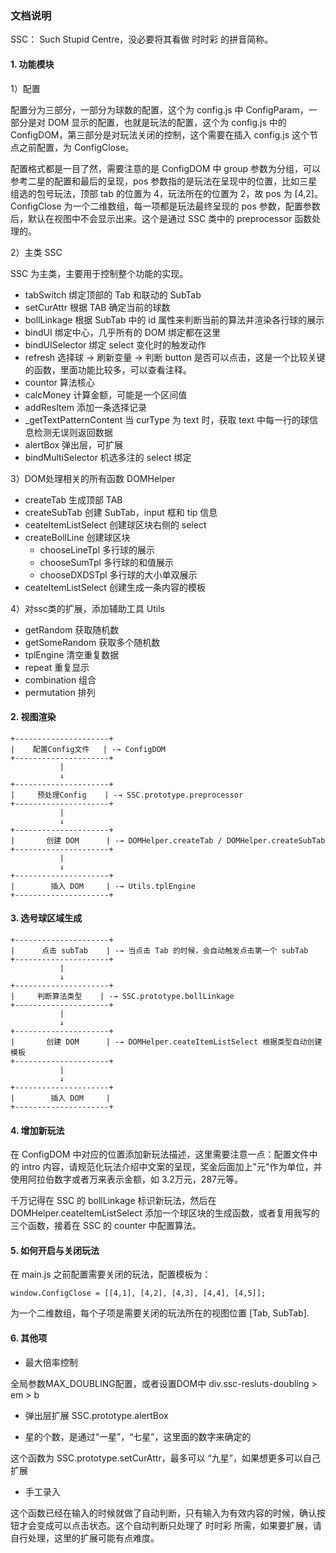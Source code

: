 ### 文档说明

SSC： Such Stupid Centre，没必要将其看做 时时彩 的拼音简称。

#### 1. 功能模块

1）配置

配置分为三部分，一部分为球数的配置，这个为 config.js 中 ConfigParam，一部分是对 DOM 显示的配置，也就是玩法的配置，这个为 config.js 中的 ConfigDOM，第三部分是对玩法关闭的控制，这个需要在插入 config.js 这个节点之前配置，为 ConfigClose。

配置格式都是一目了然，需要注意的是 ConfigDOM 中 group 参数为分组，可以参考二星的配置和最后的呈现，pos 参数指的是玩法在呈现中的位置，比如三星组选的包号玩法，顶部 tab 的位置为 4，玩法所在的位置为 2，故 pos 为 [4,2]。ConfigClose 为一个二维数组，每一项都是玩法最终呈现的 pos 参数，配置参数后，默认在视图中不会显示出来。这个是通过 SSC 类中的 preprocessor 函数处理的。

2）主类 SSC

SSC 为主类，主要用于控制整个功能的实现。

- tabSwitch 绑定顶部的 Tab 和联动的 SubTab
- setCurAttr 根据 TAB 确定当前的球数
- bollLinkage 根据 SubTab 中的 id 属性来判断当前的算法并渲染各行球的展示
- bindUI 绑定中心，几乎所有的 DOM 绑定都在这里
- bindUISelector 绑定 select 变化时的触发动作
- refresh 选择球 -> 刷新变量 -> 判断 button 是否可以点击，这是一个比较关键的函数，里面功能比较多，可以查看注释。
- countor 算法核心
- calcMoney 计算金额，可能是一个区间值
- addResItem 添加一条选择记录
- _getTextPatternContent 当 curType 为 text 时，获取 text 中每一行的球信息检测无误则返回数据
- alertBox 弹出层，可扩展
- bindMultiSelector 机选多注的 select 绑定

3）DOM处理相关的所有函数 DOMHelper

- createTab 生成顶部 TAB
- createSubTab 创建 SubTab，input 框和 tip 信息
- ceateItemListSelect 创建球区块右侧的 select
- createBollLine 创建球区块
  - chooseLineTpl 多行球的展示
  - chooseSumTpl 多行球的和值展示
  - chooseDXDSTpl 多行球的大小单双展示
- ceateItemListSelect 创建生成一条内容的模板

4）对ssc类的扩展，添加辅助工具 Utils

- getRandom 获取随机数
- getSomeRandom 获取多个随机数
- tplEngine 清空重复数据
- repeat 重复显示
- combination 组合
- permutation 排列
 
#### 2. 视图渲染

    +---------------------+
    |    配置Config文件   | -→ ConfigDOM
    +---------------------+
               |
               ↓
    +---------------------+
    |     预处理Config    | -→ SSC.prototype.preprocessor
    +---------------------+
               |
               ↓
    +---------------------+
    |       创建 DOM      | -→ DOMHelper.createTab / DOMHelper.createSubTab
    +---------------------+
               |
               ↓
    +---------------------+
    |        插入 DOM     | -→ Utils.tplEngine
    +---------------------+

#### 3. 选号球区域生成


    +---------------------+
    |      点击 subTab    | -→ 当点击 Tab 的时候，会自动触发点击第一个 subTab
    +---------------------+
               |
               ↓
    +---------------------+
    |     判断算法类型    | -→ SSC.prototype.bollLinkage
    +---------------------+
               |
               ↓
    +---------------------+
    |       创建 DOM      | -→ DOMHelper.ceateItemListSelect 根据类型自动创建模板
    +---------------------+
               |
               ↓
    +---------------------+
    |        插入 DOM     |
    +---------------------+

#### 4. 增加新玩法

在 ConfigDOM 中对应的位置添加新玩法描述，这里需要注意一点：配置文件中的 intro 内容，请规范化玩法介绍中文案的呈现，奖金后面加上"元"作为单位，并使用阿拉伯数字或者万来表示金额，如 3.2万元，287元等。

千万记得在 SSC 的 bollLinkage 标识新玩法，然后在 DOMHelper.ceateItemListSelect 添加一个球区块的生成函数，或者复用我写的三个函数，接着在 SSC 的 counter 中配置算法。

#### 5. 如何开启与关闭玩法

在 main.js 之前配置需要关闭的玩法，配置模板为：

    window.ConfigClose = [[4,1], [4,2], [4,3], [4,4], [4,5]];

为一个二维数组，每个子项是需要关闭的玩法所在的视图位置 [Tab, SubTab].

#### 6. 其他项

- 最大倍率控制 

全局参数MAX_DOUBLING配置，或者设置DOM中 div.ssc-resluts-doubling > em > b

- 弹出层扩展 SSC.prototype.alertBox

- 星的个数，是通过“一星”，“七星”，这里面的数字来确定的

这个函数为 SSC.prototype.setCurAttr，最多可以 “九星”，如果想更多可以自己扩展

- 手工录入

这个函数已经在输入的时候就做了自动判断，只有输入为有效内容的时候，确认按钮才会变成可以点击状态。这个自动判断只处理了 时时彩 所需，如果要扩展，请自行处理，这里的扩展可能有点难度。

